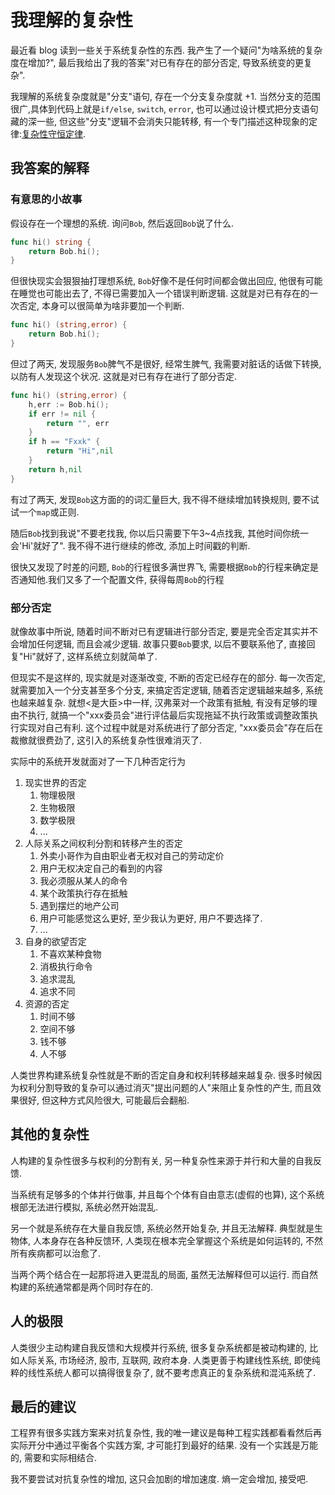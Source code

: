 # 我理解的复杂性

最近看 blog 读到一些关于系统复杂性的东西. 我产生了一个疑问"为啥系统的复杂度在增加?", 最后我给出了我的答案"对已有存在的部分否定, 导致系统变的更复杂".

我理解的系统复杂度就是"分支"语句, 存在一个分支复杂度就 +1. 当然分支的范围很广,具体到代码上就是`if/else`, `switch`, `error`, 也可以通过设计模式把分支语句藏的深一些, 但这些"分支"逻辑不会消失只能转移, 有一个专门描述这种现象的定律:[复杂性守恒定律](https://en.wikipedia.org/wiki/Law_of_conservation_of_complexity).

## 我答案的解释

### 有意思的小故事

假设存在一个理想的系统. 询问`Bob`, 然后返回`Bob`说了什么. 
```go
func hi() string {
    return Bob.hi();
}
```

但很快现实会狠狠抽打理想系统, `Bob`好像不是任何时间都会做出回应, 他很有可能在睡觉也可能出去了, 不得已需要加入一个错误判断逻辑. 这就是对已有存在的一次否定, 本身可以很简单为啥非要加一个判断.
```go
func hi() (string,error) {
    return Bob.hi();
}
```

但过了两天, 发现服务`Bob`脾气不是很好, 经常生脾气, 我需要对脏话的话做下转换, 以防有人发现这个状况. 这就是对已有存在进行了部分否定.
```go
func hi() (string,error) {
    h,err := Bob.hi();
    if err != nil {
        return "", err
    }
    if h == "Fxxk" {
        return "Hi",nil
    }
    return h,nil
}
```

有过了两天, 发现`Bob`这方面的的词汇量巨大, 我不得不继续增加转换规则, 要不试试一个`map`或正则.

随后`Bob`找到我说"不要老找我, 你以后只需要下午3\~4点找我, 其他时间你统一会'Hi'就好了". 我不得不进行继续的修改, 添加上时间戳的判断.

很快又发现了时差的问题, `Bob`的行程很多满世界飞, 需要根据`Bob`的行程来确定是否通知他.我们又多了一个配置文件, 获得每周`Bob`的行程

### 部分否定

就像故事中所说, 随着时间不断对已有逻辑进行部分否定, 要是完全否定其实并不会增加任何逻辑, 而且会减少逻辑. 故事只要`Bob`要求, 以后不要联系他了, 直接回复"Hi"就好了, 这样系统立刻就简单了. 

但现实不是这样的, 现实就是对逐渐改变, 不断的否定已经存在的部分. 每一次否定, 就需要加入一个分支甚至多个分支, 来搞定否定逻辑, 随着否定逻辑越来越多, 系统也越来越复杂. 就想<是大臣>中一样, 汉弗莱对一个政策有抵触, 有没有足够的理由不执行, 就搞一个"xxx委员会"进行评估最后实现拖延不执行政策或调整政策执行实现对自己有利. 这个过程中就是对系统进行了部分否定, "xxx委员会"存在后在裁撤就很费劲了, 这引入的系统复杂性很难消灭了.

实际中的系统开发就面对了一下几种否定行为
1. 现实世界的否定
    1. 物理极限
    2. 生物极限
    3. 数学极限
    4. ...
2. 人际关系之间权利分割和转移产生的否定
    1. 外卖小哥作为自由职业者无权对自己的劳动定价
    2. 用户无权决定自己的看到的内容
    3. 我必须服从某人的命令
    4. 某个政策执行存在抵触
    5. 遇到摆烂的地产公司
    6. 用户可能感觉这么更好, 至少我认为更好, 用户不要选择了.
    7. ...
3. 自身的欲望否定
    1. 不喜欢某种食物
    2. 消极执行命令
    3. 追求混乱
    4. 追求不同
4. 资源的否定
    1. 时间不够
    2. 空间不够
    3. 钱不够
    4. 人不够

人类世界构建系统复杂性就是不断的否定自身和权利转移越来越复杂. 很多时候因为权利分割导致的复杂可以通过消灭"提出问题的人"来阻止复杂性的产生, 而且效果很好, 但这种方式风险很大, 可能最后会翻船.

## 其他的复杂性

人构建的复杂性很多与权利的分割有关, 另一种复杂性来源于并行和大量的自我反馈. 

当系统有足够多的个体并行做事, 并且每个个体有自由意志\(虚假的也算\), 这个系统根部无法进行模拟, 系统必然开始混乱. 

另一个就是系统存在大量自我反馈, 系统必然开始复杂, 并且无法解释. 典型就是生物体, 人本身存在各种反馈环, 人类现在根本完全掌握这个系统是如何运转的, 不然所有疾病都可以治愈了. 

当两个两个结合在一起那将进入更混乱的局面, 虽然无法解释但可以运行. 而自然构建的系统通常都是两个同时存在的.

## 人的极限

人类很少主动构建自我反馈和大规模并行系统, 很多复杂系统都是被动构建的, 比如人际关系, 市场经济, 股市, 互联网, 政府本身. 人类更善于构建线性系统, 即使纯粹的线性系统人都可以搞得很复杂了, 就不要考虑真正的复杂系统和混沌系统了.

## 最后的建议

工程界有很多实践方案来对抗复杂性, 我的唯一建议是每种工程实践都看看然后再实际开分中通过平衡各个实践方案, 才可能打到最好的结果. 没有一个实践是万能的, 需要和实际相结合.

我不要尝试对抗复杂性的增加, 这只会加剧的增加速度. 熵一定会增加, 接受吧.

